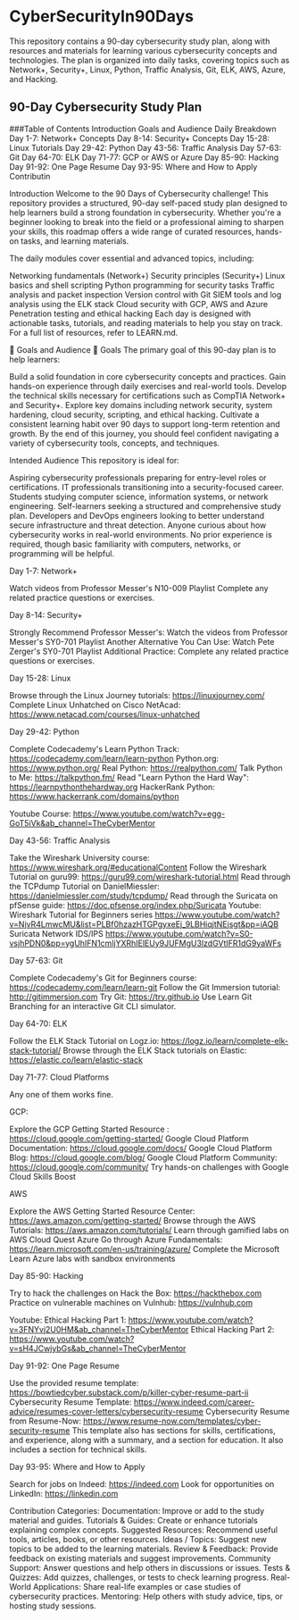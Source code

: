 # CyberSecurityIn90Days
This repository contains a 90-day cybersecurity study plan, along with resources and materials for learning various cybersecurity concepts and technologies. The plan is organized into daily tasks, covering topics such as Network+, Security+, Linux, Python, Traffic Analysis, Git, ELK, AWS, Azure, and Hacking. 

## 90-Day Cybersecurity Study Plan

###Table of Contents
Introduction
Goals and Audience
Daily Breakdown
Day 1-7: Network+ Concepts
Day 8-14: Security+ Concepts
Day 15-28: Linux Tutorials
Day 29-42: Python
Day 43-56: Traffic Analysis
Day 57-63: Git
Day 64-70: ELK
Day 71-77: GCP or AWS or Azure
Day 85-90: Hacking
Day 91-92: One Page Resume
Day 93-95: Where and How to Apply
Contributin

Introduction
Welcome to the 90 Days of Cybersecurity challenge!
This repository provides a structured, 90-day self-paced study plan designed to help learners build a strong foundation in cybersecurity. Whether you're a beginner looking to break into the field or a professional aiming to sharpen your skills, this roadmap offers a wide range of curated resources, hands-on tasks, and learning materials.

The daily modules cover essential and advanced topics, including:

Networking fundamentals (Network+)
Security principles (Security+)
Linux basics and shell scripting
Python programming for security tasks
Traffic analysis and packet inspection
Version control with Git
SIEM tools and log analysis using the ELK stack
Cloud security with GCP, AWS and Azure
Penetration testing and ethical hacking
Each day is designed with actionable tasks, tutorials, and reading materials to help you stay on track. For a full list of resources, refer to LEARN.md.

🎯 Goals and Audience
📌 Goals
The primary goal of this 90-day plan is to help learners:

Build a solid foundation in core cybersecurity concepts and practices.
Gain hands-on experience through daily exercises and real-world tools.
Develop the technical skills necessary for certifications such as CompTIA Network+ and Security+.
Explore key domains including network security, system hardening, cloud security, scripting, and ethical hacking.
Cultivate a consistent learning habit over 90 days to support long-term retention and growth.
By the end of this journey, you should feel confident navigating a variety of cybersecurity tools, concepts, and techniques.

Intended Audience
This repository is ideal for:

Aspiring cybersecurity professionals preparing for entry-level roles or certifications.
IT professionals transitioning into a security-focused career.
Students studying computer science, information systems, or network engineering.
Self-learners seeking a structured and comprehensive study plan.
Developers and DevOps engineers looking to better understand secure infrastructure and threat detection.
Anyone curious about how cybersecurity works in real-world environments.
No prior experience is required, though basic familiarity with computers, networks, or programming will be helpful.

Day 1-7: Network+

Watch videos from Professor Messer's N10-009 Playlist
Complete any related practice questions or exercises.

Day 8-14: Security+

Strongly Recommend Professor Messer's:
Watch the videos from Professor Messer's SY0-701 Playlist
Another Alternative You Can Use:
Watch Pete Zerger's SY0-701 Playlist
Additional Practice:
Complete any related practice questions or exercises.

Day 15-28: Linux

Browse through the Linux Journey tutorials: https://linuxjourney.com/
Complete Linux Unhatched on Cisco NetAcad: https://www.netacad.com/courses/linux-unhatched

Day 29-42: Python

Complete Codecademy's Learn Python Track: https://codecademy.com/learn/learn-python
Python.org: https://www.python.org/
Real Python: https://realpython.com/
Talk Python to Me: https://talkpython.fm/
Read "Learn Python the Hard Way": https://learnpythonthehardway.org
HackerRank Python: https://www.hackerrank.com/domains/python

Youtube Course:
https://www.youtube.com/watch?v=egg-GoT5iVk&ab_channel=TheCyberMentor

Day 43-56: Traffic Analysis

Take the Wireshark University course: https://www.wireshark.org/#educationalContent
Follow the Wireshark Tutorial on guru99: https://guru99.com/wireshark-tutorial.html
Read through the TCPdump Tutorial on DanielMiessler: https://danielmiessler.com/study/tcpdump/
Read through the Suricata on pfSense guide: https://doc.pfsense.org/index.php/Suricata
Youtube:
Wireshark Tutorial for Beginners series https://www.youtube.com/watch?v=NjvR4LmwcMU&list=PLBf0hzazHTGPgyxeEj_9LBHiqjtNEjsgt&pp=iAQB
Suricata Network IDS/IPS https://www.youtube.com/watch?v=S0-vsjhPDN0&pp=ygUhIFN1cmljYXRhIElEUy9JUFMgU3lzdGVtIFR1dG9yaWFs

Day 57-63: Git

Complete Codecademy's Git for Beginners course: https://codecademy.com/learn/learn-git
Follow the Git Immersion tutorial: http://gitimmersion.com
Try Git: https://try.github.io
Use Learn Git Branching for an interactive Git CLI simulator.

Day 64-70: ELK

Follow the ELK Stack Tutorial on Logz.io: https://logz.io/learn/complete-elk-stack-tutorial/
Browse through the ELK Stack tutorials on Elastic: https://elastic.co/learn/elastic-stack

Day 71-77: Cloud Platforms

Any one of them works fine.

GCP:

Explore the GCP Getting Started Resource : https://cloud.google.com/getting-started/
Google Cloud Platform Documentation: https://cloud.google.com/docs/
Google Cloud Platform Blog: https://cloud.google.com/blog/
Google Cloud Platform Community: https://cloud.google.com/community/
Try hands-on challenges with Google Cloud Skills Boost

AWS

Explore the AWS Getting Started Resource Center: https://aws.amazon.com/getting-started/
Browse through the AWS Tutorials: https://aws.amazon.com/tutorials/
Learn through gamified labs on AWS Cloud Quest
Azure
Go through Azure Fundamentals: https://learn.microsoft.com/en-us/training/azure/
Complete the Microsoft Learn Azure labs with sandbox environments

Day 85-90: Hacking

Try to hack the challenges on Hack the Box: https://hackthebox.com
Practice on vulnerable machines on Vulnhub: https://vulnhub.com

Youtube:
Ethical Hacking Part 1: https://www.youtube.com/watch?v=3FNYvj2U0HM&ab_channel=TheCyberMentor
Ethical Hacking Part 2: https://www.youtube.com/watch?v=sH4JCwjybGs&ab_channel=TheCyberMentor

Day 91-92: One Page Resume

Use the provided resume template: https://bowtiedcyber.substack.com/p/killer-cyber-resume-part-ii
Cybersecurity Resume Template: https://www.indeed.com/career-advice/resumes-cover-letters/cybersecurity-resume
Cybersecurity Resume from Resume-Now: https://www.resume-now.com/templates/cyber-security-resume This template also has sections for skills, certifications, and experience, along with a summary, and a section for education. It also includes a section for technical skills.

Day 93-95: Where and How to Apply

Search for jobs on Indeed: https://indeed.com Look for opportunities on LinkedIn: https://linkedin.com

Contribution Categories:
Documentation: Improve or add to the study material and guides.
Tutorials & Guides: Create or enhance tutorials explaining complex concepts.
Suggested Resources: Recommend useful tools, articles, books, or other resources.
Ideas / Topics: Suggest new topics to be added to the learning materials.
Review & Feedback: Provide feedback on existing materials and suggest improvements.
Community Support: Answer questions and help others in discussions or issues.
Tests & Quizzes: Add quizzes, challenges, or tests to check learning progress.
Real-World Applications: Share real-life examples or case studies of cybersecurity practices.
Mentoring: Help others with study advice, tips, or hosting study sessions.
